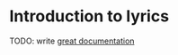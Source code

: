 # Introduction to lyrics

TODO: write [great documentation](http://jacobian.org/writing/what-to-write/)
